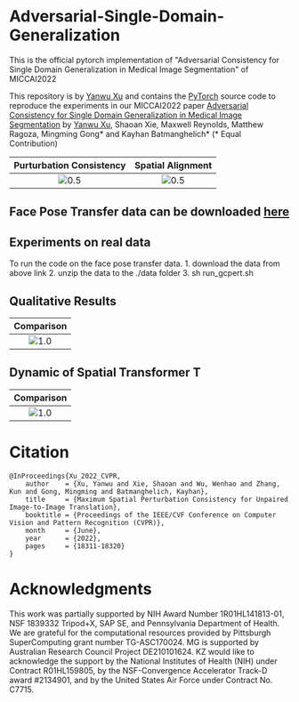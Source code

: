 # Adversarial-Single-Domain-Generalization
This is the official pytorch implementation of "Adversarial Consistency for Single Domain Generalization in Medical Image Segmentation" of MICCAI2022

This repository is by [Yanwu Xu](http://xuyanwu.github.io)
and contains the [PyTorch](https://pytorch.org) source code to
reproduce the experiments in our MICCAI2022 paper [Adversarial Consistency for Single Domain Generalization in Medical Image Segmentation](https://arxiv.org/pdf/2206.13737.pdf) by [Yanwu Xu](http://xuyanwu.github.io), Shaoan Xie, Maxwell Reynolds, Matthew Ragoza, Mingming Gong* and Kayhan Batmanghelich* (* Equal Contribution)

| Purturbation Consistency | Spatial Alignment |
:-------------------------:|:-------------------------:
![0.5](figure/T_pert.png)  |  ![0.5](figure/T_align.png)

## Face Pose Transfer data can be downloaded [here](https://drive.google.com/file/d/1AUoRl0_suTIunTTJ5jor8poUmkoKfxMb/view?usp=sharing)

## Experiments on real data

To run the code on the face pose transfer data. 1. download the data from above link 2. unzip the data to the ./data folder 3. sh run_gcpert.sh

## Qualitative Results
| Comparison |
:-------------------------:|
![1.0](figure/qualitative.png)  |

## Dynamic of Spatial Transformer T
| Comparison |
:-------------------------:|
![1.0](figure/face_epoch.png)  |

# Citation

```
@InProceedings{Xu_2022_CVPR,
    author    = {Xu, Yanwu and Xie, Shaoan and Wu, Wenhao and Zhang, Kun and Gong, Mingming and Batmanghelich, Kayhan},
    title     = {Maximum Spatial Perturbation Consistency for Unpaired Image-to-Image Translation},
    booktitle = {Proceedings of the IEEE/CVF Conference on Computer Vision and Pattern Recognition (CVPR)},
    month     = {June},
    year      = {2022},
    pages     = {18311-18320}
}
```

# Acknowledgments

This work was partially supported by NIH Award Number 1R01HL141813-01, NSF 1839332 Tripod+X, SAP SE, and Pennsylvania Department of Health. We are grateful for the computational resources provided by Pittsburgh SuperComputing grant number TG-ASC170024. MG is supported by Australian Research Council Project DE210101624. KZ would like to acknowledge the support by the National Institutes of Health (NIH) under Contract R01HL159805, by the NSF-Convergence Accelerator Track-D award #2134901, and by the United States Air Force under Contract No. C7715.
